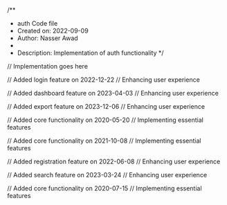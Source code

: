 /**
 * auth Code file
 * Created on: 2022-09-09
 * Author: Nasser Awad
 *
 * Description: Implementation of auth functionality
 */
 
// Implementation goes here


// Added login feature on 2022-12-22
// Enhancing user experience

// Added dashboard feature on 2023-04-03
// Enhancing user experience

// Added export feature on 2023-12-06
// Enhancing user experience

// Added core functionality on 2020-05-20
// Implementing essential features

// Added core functionality on 2021-10-08
// Implementing essential features

// Added registration feature on 2022-06-08
// Enhancing user experience

// Added search feature on 2023-03-24
// Enhancing user experience

// Added core functionality on 2020-07-15
// Implementing essential features
